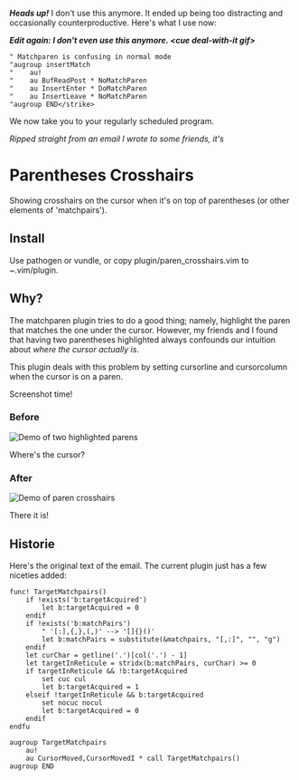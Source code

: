 ***Heads up!*** I don't use this anymore. It ended up being too distracting and occasionally counterproductive. Here's what I use now: 

***Edit again:  I don't even use this anymore. &lt;cue deal-with-it gif>***

    " Matchparen is confusing in normal mode
    "augroup insertMatch
    "    au!
    "    au BufReadPost * NoMatchParen
    "    au InsertEnter * DoMatchParen
    "    au InsertLeave * NoMatchParen
    "augroup END</strike>

We now take you to your regularly scheduled program.

*Ripped straight from an email I wrote to some friends, it's*

# Parentheses Crosshairs

Showing crosshairs on the cursor when it's on top of parentheses (or other
elements of 'matchpairs').

## Install

Use pathogen or vundle, or copy plugin/paren_crosshairs.vim to ~.vim/plugin.


## Why?

The matchparen plugin tries to do a good thing; namely, highlight the paren that
matches the one under the cursor. However, my friends and I found that having
two parentheses highlighted always confounds our intuition about *where the
cursor actually is*.

This plugin deals with this problem by setting cursorline and cursorcolumn when
the cursor is on a paren.

Screenshot time!

### Before
![Demo of two highlighted parens](http://i.imgur.com/5iZPJ.png "Before")

Where's the cursor?

### After
![Demo of paren crosshairs](http://i.imgur.com/i8uld.png?1 "After")

There it is!

## Historie

Here's the original text of the email. The current plugin just has a few
niceties added:

```vim
func! TargetMatchpairs()
    if !exists('b:targetAcquired')
        let b:targetAcquired = 0
    endif
    if !exists('b:matchPairs')
        " '[:],{,},(,)' --> '[]{}()'
        let b:matchPairs = substitute(&matchpairs, "[,:]", "", "g")
    endif
    let curChar = getline('.')[col('.') - 1]
    let targetInReticule = stridx(b:matchPairs, curChar) >= 0
    if targetInReticule && !b:targetAcquired
        set cuc cul
        let b:targetAcquired = 1
    elseif !targetInReticule && b:targetAcquired
        set nocuc nocul
        let b:targetAcquired = 0
    endif
endfu

augroup TargetMatchpairs
    au!
    au CursorMoved,CursorMovedI * call TargetMatchpairs()
augroup END
```
